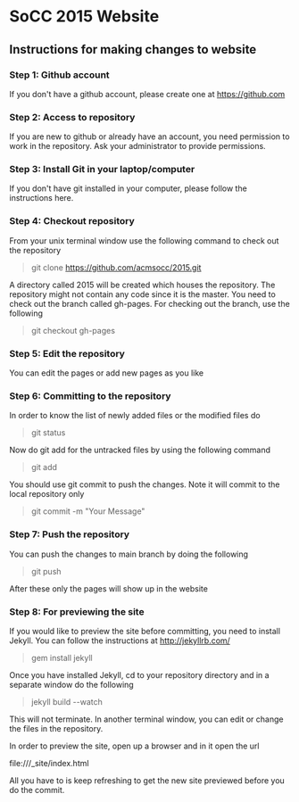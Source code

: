 # SoCC 2015 Website

## Instructions for making changes to website

### Step 1: Github account

If you don't have a github account, please create one at https://github.com

### Step 2: Access to repository

If you are new to github or already have an account, you need permission to work in the repository. Ask your administrator 
to provide permissions.

### Step 3: Install Git in your laptop/computer

If you don't have git installed in your computer, please follow the instructions here. 

### Step 4: Checkout repository

From your unix terminal window use the following command to check out the repository

> git clone https://github.com/acmsocc/2015.git

A directory called 2015 will be created which houses the repository. The repository might not contain any code since it is the master. You need to check out the branch called gh-pages. 
For checking out the branch, use the following

> git checkout gh-pages

### Step 5: Edit the repository

You can edit the pages or add new pages as you like

### Step 6: Committing to the repository

In order to know the list of newly added files or the modified files do 

> git status 

Now do git add for the untracked files by using the following command

> git add <filename>

You should use git commit to push the changes. Note it will commit to the local repository only

> git commit -m "Your Message"

### Step 7: Push the repository 

You can push the changes to main branch by doing the following

> git push 

After these only the pages will show up in the website

### Step 8: For previewing the site

If you would like to preview the site before committing, you need to install Jekyll. You can follow the instructions at http://jekyllrb.com/  

> gem install jekyll

Once you have installed Jekyll, cd to your repository directory and in a separate window do the following

> jekyll build --watch

This will not terminate. In another terminal window, you can edit or change the files in the repository. 

In order to preview the site, open up a browser and in it open the url 

file://<absolute-path-of-directory-where-the-repo-is>/_site/index.html

All you have to is keep refreshing to get the new site previewed before you do the commit.
